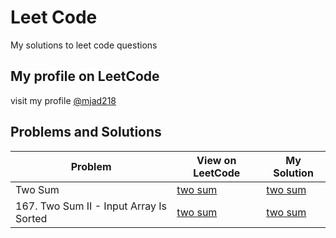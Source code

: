 # Leet Code
My solutions to leet code questions

## My profile on LeetCode 
visit my profile [@mjad218](https://leetcode.com/mjad218/)

## Problems and Solutions


| Problem |View on LeetCode | My Solution | 
| ---         |     ---     |         --- |
|Two Sum| [two sum](https://leetcode.com/problems/two-sum/)| [two sum](https://github.com/mjad218/leet-code/blob/master/leetcode/problems/two-sum.cpp)| 
|167. Two Sum II - Input Array Is Sorted | [two sum](https://leetcode.com/problems/two-sum-ii-input-array-is-sorted/)| [two sum](https://github.com/mjad218/leet-code/blob/master/leetcode/problems/two-sum-sorted.cpp)| 
